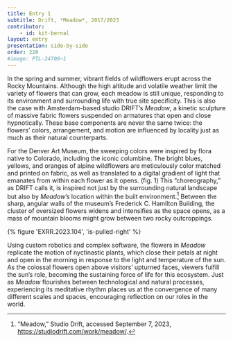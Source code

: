 ```yaml
---
title: Entry 1
subtitle: Drift, *Meadow*, 2017/2023
contributor:
    - id: kit-bernal
layout: entry
presentation: side-by-side
order: 220
#image: PTL-24706~1
---
```


In the spring and summer, vibrant fields of wildflowers erupt across the Rocky Mountains. Although the high altitude and volatile weather limit the variety of flowers that can grow, each meadow is still unique, responding to its environment and surrounding life with true site specificity. This is also the case with Amsterdam-based studio DRIFT’s *Meadow*, a kinetic sculpture of massive fabric flowers suspended on armatures that open and close hypnotically. These base components are never the same twice: the flowers’ colors, arrangement, and motion are influenced by locality just as much as their natural counterparts.

For the Denver Art Museum, the sweeping colors were inspired by flora native to Colorado, including the iconic columbine. The bright blues, yellows, and oranges of alpine wildflowers are meticulously color matched and printed on fabric, as well as translated to a digital gradient of light that emanates from within each flower as it opens. (fig. 1) This “choreography,” as DRIFT calls it, is inspired not just by the surrounding natural landscape but also by *Meadow*’s location within the built environment.[^1] Between the sharp, angular walls of the museum’s Frederick C. Hamilton Building, the cluster of oversized flowers widens and intensifies as the space opens, as a mass of mountain blooms might grow between two rocky outcroppings.

{% figure 'EXRR.2023.104', 'is-pulled-right' %}

Using custom robotics and complex software, the flowers in *Meadow* replicate the motion of nyctinastic plants, which close their petals at night and open in the morning in response to the light and temperature of the sun. As the colossal flowers open above visitors’ upturned faces, viewers fulfill the sun’s role, becoming the sustaining force of life for this ecosystem. Just as *Meadow* flourishes between technological and natural processes, experiencing its meditative rhythm places us at the convergence of many different scales and spaces, encouraging reflection on our roles in the world.

[^1]: “Meadow,” Studio Drift, accessed September 7, 2023, https://studiodrift.com/work/meadow/.
